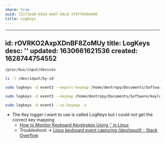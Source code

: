 ```yaml
---
share: true
uuid: 721f3ea0-b91d-4e87-b6c8-3f07f048e996
title: LogKeys
---
```

---
id: rOVRKO2AxpXDnBF8ZoMUy
title: LogKeys
desc: ''
updated: 1630661621536
created: 1628744754552
---


``` bash
/proc/bus/input/devices

ls -l /dev/input/by-id

sudo logkeys -d event3 --export-keymap /home/dentropy/Documents/Software/keylogger/keymap.txt

sudo logkeys -d event3 --keymap /home/dentropy/Documents/Software/keylogger/keymap.txt  -s

sudo logkeys -d event3 --us-keymap -s
```

* The Key logger I want to use is called LogKeys but I could not get the correct key mapping
  * [How to Monitor Keyboard Keystrokes Using '' in Linux](https://www.tecmint.com/how-to-monitor-keyboard-keystrokes-using-logkeys-in-linux/)
  * Troubleshoot → [Linux keyboard event capturing /dev/inputX - Stack Overflow](https://stackoverflow.com/questions/2775461/linux-keyboard-event-capturing-dev-inputx)